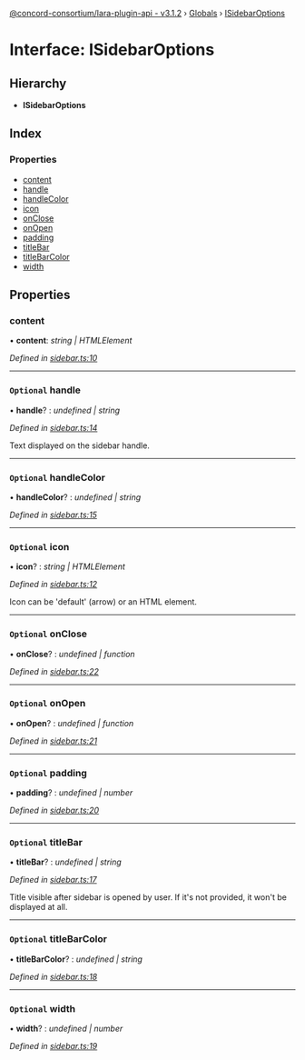 [@concord-consortium/lara-plugin-api - v3.1.2](../README.md) › [Globals](../globals.md) › [ISidebarOptions](isidebaroptions.md)

# Interface: ISidebarOptions

## Hierarchy

* **ISidebarOptions**

## Index

### Properties

* [content](isidebaroptions.md#content)
* [handle](isidebaroptions.md#optional-handle)
* [handleColor](isidebaroptions.md#optional-handlecolor)
* [icon](isidebaroptions.md#optional-icon)
* [onClose](isidebaroptions.md#optional-onclose)
* [onOpen](isidebaroptions.md#optional-onopen)
* [padding](isidebaroptions.md#optional-padding)
* [titleBar](isidebaroptions.md#optional-titlebar)
* [titleBarColor](isidebaroptions.md#optional-titlebarcolor)
* [width](isidebaroptions.md#optional-width)

## Properties

###  content

• **content**: *string | HTMLElement*

*Defined in [sidebar.ts:10](../../../lara-typescript/src/plugin-api/sidebar.ts#L10)*

___

### `Optional` handle

• **handle**? : *undefined | string*

*Defined in [sidebar.ts:14](../../../lara-typescript/src/plugin-api/sidebar.ts#L14)*

Text displayed on the sidebar handle.

___

### `Optional` handleColor

• **handleColor**? : *undefined | string*

*Defined in [sidebar.ts:15](../../../lara-typescript/src/plugin-api/sidebar.ts#L15)*

___

### `Optional` icon

• **icon**? : *string | HTMLElement*

*Defined in [sidebar.ts:12](../../../lara-typescript/src/plugin-api/sidebar.ts#L12)*

Icon can be 'default' (arrow) or an HTML element.

___

### `Optional` onClose

• **onClose**? : *undefined | function*

*Defined in [sidebar.ts:22](../../../lara-typescript/src/plugin-api/sidebar.ts#L22)*

___

### `Optional` onOpen

• **onOpen**? : *undefined | function*

*Defined in [sidebar.ts:21](../../../lara-typescript/src/plugin-api/sidebar.ts#L21)*

___

### `Optional` padding

• **padding**? : *undefined | number*

*Defined in [sidebar.ts:20](../../../lara-typescript/src/plugin-api/sidebar.ts#L20)*

___

### `Optional` titleBar

• **titleBar**? : *undefined | string*

*Defined in [sidebar.ts:17](../../../lara-typescript/src/plugin-api/sidebar.ts#L17)*

Title visible after sidebar is opened by user. If it's not provided, it won't be displayed at all.

___

### `Optional` titleBarColor

• **titleBarColor**? : *undefined | string*

*Defined in [sidebar.ts:18](../../../lara-typescript/src/plugin-api/sidebar.ts#L18)*

___

### `Optional` width

• **width**? : *undefined | number*

*Defined in [sidebar.ts:19](../../../lara-typescript/src/plugin-api/sidebar.ts#L19)*
